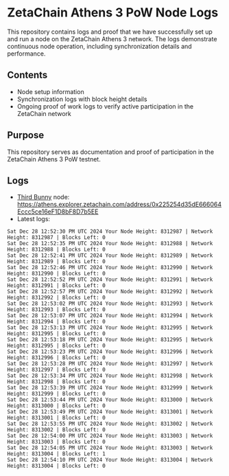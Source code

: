 # ZetaChain Athens 3 PoW Node Logs
This repository contains logs and proof that we have successfully set up and run a node on the ZetaChain Athens 3 network. The logs demonstrate continuous node operation, including synchronization details and performance.

## Contents
- Node setup information
- Synchronization logs with block height details
- Ongoing proof of work logs to verify active participation in the ZetaChain network

## Purpose
This repository serves as documentation and proof of participation in the ZetaChain Athens 3 PoW testnet.

## Logs

- [Third Bunny](https://thirdbunny.xyz/) node: https://athens.explorer.zetachain.com/address/0x225254d35dE666064Eccc5ce16eF1D8bF8D7b5EE
- Latest logs:
```
Sat Dec 28 12:52:30 PM UTC 2024 Your Node Height: 8312987 | Network Height: 8312987 | Blocks Left: 0
Sat Dec 28 12:52:35 PM UTC 2024 Your Node Height: 8312988 | Network Height: 8312988 | Blocks Left: 0
Sat Dec 28 12:52:41 PM UTC 2024 Your Node Height: 8312989 | Network Height: 8312989 | Blocks Left: 0
Sat Dec 28 12:52:46 PM UTC 2024 Your Node Height: 8312990 | Network Height: 8312990 | Blocks Left: 0
Sat Dec 28 12:52:52 PM UTC 2024 Your Node Height: 8312991 | Network Height: 8312991 | Blocks Left: 0
Sat Dec 28 12:52:57 PM UTC 2024 Your Node Height: 8312992 | Network Height: 8312992 | Blocks Left: 0
Sat Dec 28 12:53:02 PM UTC 2024 Your Node Height: 8312993 | Network Height: 8312993 | Blocks Left: 0
Sat Dec 28 12:53:07 PM UTC 2024 Your Node Height: 8312994 | Network Height: 8312994 | Blocks Left: 0
Sat Dec 28 12:53:13 PM UTC 2024 Your Node Height: 8312995 | Network Height: 8312995 | Blocks Left: 0
Sat Dec 28 12:53:18 PM UTC 2024 Your Node Height: 8312995 | Network Height: 8312995 | Blocks Left: 0
Sat Dec 28 12:53:23 PM UTC 2024 Your Node Height: 8312996 | Network Height: 8312996 | Blocks Left: 0
Sat Dec 28 12:53:28 PM UTC 2024 Your Node Height: 8312997 | Network Height: 8312997 | Blocks Left: 0
Sat Dec 28 12:53:34 PM UTC 2024 Your Node Height: 8312998 | Network Height: 8312998 | Blocks Left: 0
Sat Dec 28 12:53:39 PM UTC 2024 Your Node Height: 8312999 | Network Height: 8312999 | Blocks Left: 0
Sat Dec 28 12:53:44 PM UTC 2024 Your Node Height: 8313000 | Network Height: 8313000 | Blocks Left: 0
Sat Dec 28 12:53:49 PM UTC 2024 Your Node Height: 8313001 | Network Height: 8313001 | Blocks Left: 0
Sat Dec 28 12:53:55 PM UTC 2024 Your Node Height: 8313002 | Network Height: 8313002 | Blocks Left: 0
Sat Dec 28 12:54:00 PM UTC 2024 Your Node Height: 8313003 | Network Height: 8313003 | Blocks Left: 0
Sat Dec 28 12:54:05 PM UTC 2024 Your Node Height: 8313003 | Network Height: 8313004 | Blocks Left: 1
Sat Dec 28 12:54:10 PM UTC 2024 Your Node Height: 8313004 | Network Height: 8313004 | Blocks Left: 0
```
